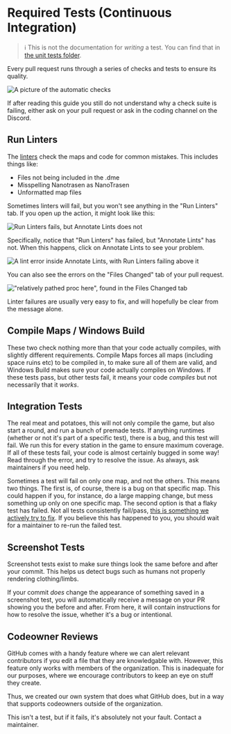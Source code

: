 # Required Tests (Continuous Integration)

> ℹ️ This is not the documentation for *writing* a test. You can find that in [the unit tests folder](../../code/modules/unit_tests/README.md).

Every pull request runs through a series of checks and tests to ensure its quality.

![A picture of the automatic checks](https://user-images.githubusercontent.com/35135081/192867761-0edfe4e2-399c-4dc1-824e-ca042f8bbe4b.png)

If after reading this guide you still do not understand why a check suite is failing, either ask on your pull request or ask in the coding channel on the Discord.

## Run Linters

The [linters](https://en.wikipedia.org/wiki/Lint_(software)) check the maps and code for common mistakes. This includes things like:

- Files not being included in the .dme
- Misspelling Nanotrasen as NanoTrasen
- Unformatted map files

Sometimes linters will fail, but you won't see anything in the "Run Linters" tab. If you open up the action, it might look like this:

![Run Linters fails, but Annotate Lints does not](https://user-images.githubusercontent.com/35135081/192870304-f848d576-5bcd-41bf-9514-362e2972a401.png)

Specifically, notice that "Run Linters" has failed, but "Annotate Lints" has not. When this happens, click on Annotate Lints to see your problem.

![A lint error inside Annotate Lints, with Run Linters failing above it](https://user-images.githubusercontent.com/35135081/192870602-96dc6bcb-c24d-4d14-9f8c-6a40c93bcdb1.png)

You can also see the errors on the "Files Changed" tab of your pull request.

!["relatively pathed proc here", found in the Files Changed tab](https://user-images.githubusercontent.com/35135081/192870833-d2020500-3fcb-466f-9586-395df44c4095.png)

Linter failures are usually very easy to fix, and will hopefully be clear from the message alone.

## Compile Maps / Windows Build

These two check nothing more than that your code actually compiles, with slightly different requirements. Compile Maps forces all maps (including space ruins etc) to be compiled in, to make sure all of them are valid, and Windows Build makes sure your code actually compiles on Windows. If these tests pass, but other tests fail, it means your code *compiles* but not necessarily that it *works*.

## Integration Tests

The real meat and potatoes, this will not only compile the game, but also start a round, and run a bunch of premade tests. If anything runtimes (whether or not it's part of a specific test), there is a bug, and this test will fail. We run this for every station in the game to ensure maximum coverage. If all of these tests fail, your code is almost certainly bugged in some way! Read through the error, and try to resolve the issue. As always, ask maintainers if you need help.

Sometimes a test will fail on only one map, and not the others. This means two things. The first is, of course, there is a bug on that specific map. This could happen if you, for instance, do a large mapping change, but mess something up only on one specific map. The second option is that a flaky test has failed. Not all tests consistently fail/pass, [this is something we actively try to fix](https://github.com/tgstation/tgstation/issues?q=is%3Aopen%20is%3Aissue%20project%3Atgstation%2Ftgstation%2F19). If you believe this has happened to you, you should wait for a maintainer to re-run the failed test.

## Screenshot Tests

Screenshot tests exist to make sure things look the same before and after your commit. This helps us detect bugs such as humans not properly rendering clothing/limbs.

If your commit *does* change the appearance of something saved in a screenshot test, you will automatically receive a message on your PR showing you the before and after. From here, it will contain instructions for how to resolve the issue, whether it's a bug or intentional.

## Codeowner Reviews

GitHub comes with a handy feature where we can alert relevant contributors if you edit a file that they are knowledgable with. However, this feature only works with members of the organization. This is inadequate for our purposes, where we encourage contributors to keep an eye on stuff they create.

Thus, we created our own system that does what GitHub does, but in a way that supports codeowners outside of the organization.

This isn't a test, but if it fails, it's absolutely not your fault. Contact a maintainer.
